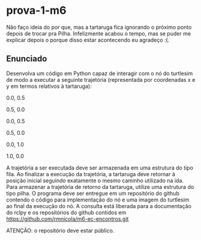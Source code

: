 # prova-1-m6

Não faço ideia do por que, mas a tartaruga fica ignorando o próximo ponto depois de trocar pra Pilha. Infelizmente acabou o tempo, mas se puder me explicar depois o porque disso estar acontecendo eu agradeço :(.

## Enunciado
Desenvolva um código em Python capaz de interagir com o nó do turtlesim de modo a executar a seguinte trajetória (representada por coordenadas x e y em termos relativos à tartaruga): 

0.0, 0.5

0.5, 0.0

0.0, 0.5

0.5, 0.0

0.0, 1.0

1.0, 0.0 

A trajetória a ser executada deve ser armazenada em uma estrutura do tipo fila. Ao finalizar a execução da trajetória, a tartaruga deve retornar à posição inicial seguindo exatamente o mesmo caminho utilizado na ida. Para armazenar a trajetória de retorno da tartaruga, utilize uma estrutura do tipo pilha. O programa deve ser entregue em um repositório do github contendo o código para implementação do nó e uma imagem do turtlesim ao final da execução do nó. A consulta está liberada para a documentação do rclpy e os repositórios do github contidos em https://github.com/rmnicola/m6-ec-encontros.git

 ATENÇÃO: o repositório deve estar público. 

